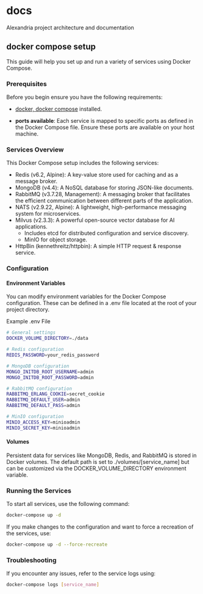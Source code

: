 # docs
Alexandria project architecture and documentation

## docker compose setup
This guide will help you set up and run a variety of services using Docker Compose.

### Prerequisites
Before you begin ensure you have the following requirements:

- [docker, docker compose](https://docs.docker.com/get-docker) installed.

- **ports available**: Each service is mapped to specific ports as defined in the Docker Compose file. Ensure these ports are available on your host machine.

### Services Overview
This Docker Compose setup includes the following services:

- Redis (v6.2, Alpine): A key-value store used for caching and as a message broker.
- MongoDB (v4.4): A NoSQL database for storing JSON-like documents.
- RabbitMQ (v3.7.28, Management): A messaging broker that facilitates the efficient communication between different parts of the application.
- NATS (v2.9.22, Alpine): A lightweight, high-performance messaging system for microservices.
- Milvus (v2.3.3): A powerful open-source vector database for AI applications.
  - Includes etcd for distributed configuration and service discovery.
  - MinIO for object storage.
- HttpBin (kennethreitz/httpbin): A simple HTTP request & response service.

### Configuration

#### Environment Variables
You can modify environment variables for the Docker Compose configuration. These can be defined in a .env file located at the root of your project directory.

Example .env File
```bash
# General settings
DOCKER_VOLUME_DIRECTORY=./data

# Redis configuration
REDIS_PASSWORD=your_redis_password

# MongoDB configuration
MONGO_INITDB_ROOT_USERNAME=admin
MONGO_INITDB_ROOT_PASSWORD=admin

# RabbitMQ configuration
RABBITMQ_ERLANG_COOKIE=secret_cookie
RABBITMQ_DEFAULT_USER=admin
RABBITMQ_DEFAULT_PASS=admin

# MinIO configuration
MINIO_ACCESS_KEY=minioadmin
MINIO_SECRET_KEY=minioadmin
```

#### Volumes
Persistent data for services like MongoDB, Redis, and RabbitMQ is stored in Docker volumes. The default path is set to ./volumes/[service_name] but can be customized via the DOCKER_VOLUME_DIRECTORY environment variable.

### Running the Services
To start all services, use the following command:
```bash
docker-compose up -d
```
If you make changes to the configuration and want to force a recreation of the services, use:
```bash
docker-compose up -d --force-recreate
```

### Troubleshooting
If you encounter any issues, refer to the service logs using:
```bash
docker-compose logs [service_name]
```
